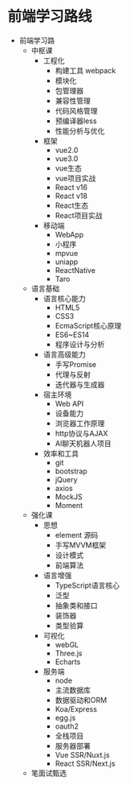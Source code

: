 # 前端学习路线

- 前端学习路
  - 中枢课
    - 工程化
      - 构建工具 webpack
      - 模块化
      - 包管理器
      - 兼容性管理
      - 代码风格管理
      - 预编译器less
      - 性能分析与优化
    - 框架
      - vue2.0
      - vue3.0
      - vue生态
      - vue项目实战
      - React v16
      - React v18
      - React生态
      - React项目实战
    - 移动端
      - WebApp
      - 小程序
      - mpvue
      - uniapp
      - ReactNative
      - Taro
  - 语言基础
    - 语言核心能力
      - HTML5
      - CSS3
      - EcmaScript核心原理
      - ES6~ES14
      - 程序设计与分析
    - 语言高级能力
      - 手写Promise
      - 代理与反射
      - 迭代器与生成器
    - 宿主环境
      - Web API
      - 设备能力
      - 浏览器工作原理
      - http协议与AJAX
      - AI聊天机器人项目
    - 效率和工具
      - git
      - bootstrap
      - jQuery
      - axios
      - MockJS
      - Moment
  - 强化课
    - 思想
      - element 源码
      - 手写MVVM框架
      - 设计模式
      - 前端算法
    - 语言增强
      - TypeScript语言核心
      - 泛型
      - 抽象类和接口
      - 装饰器
      - 类型验算
    - 可视化
      - webGL
      - Three.js
      - Echarts
    - 服务端
      - node
      - 主流数据库
      - 数据驱动和ORM
      - Koa/Express
      - egg.js
      - oauth2
      - 全栈项目
      - 服务器部署
      - Vue SSR/Nuxt.js
      - React SSR/Next.js
  - 笔面试甄选